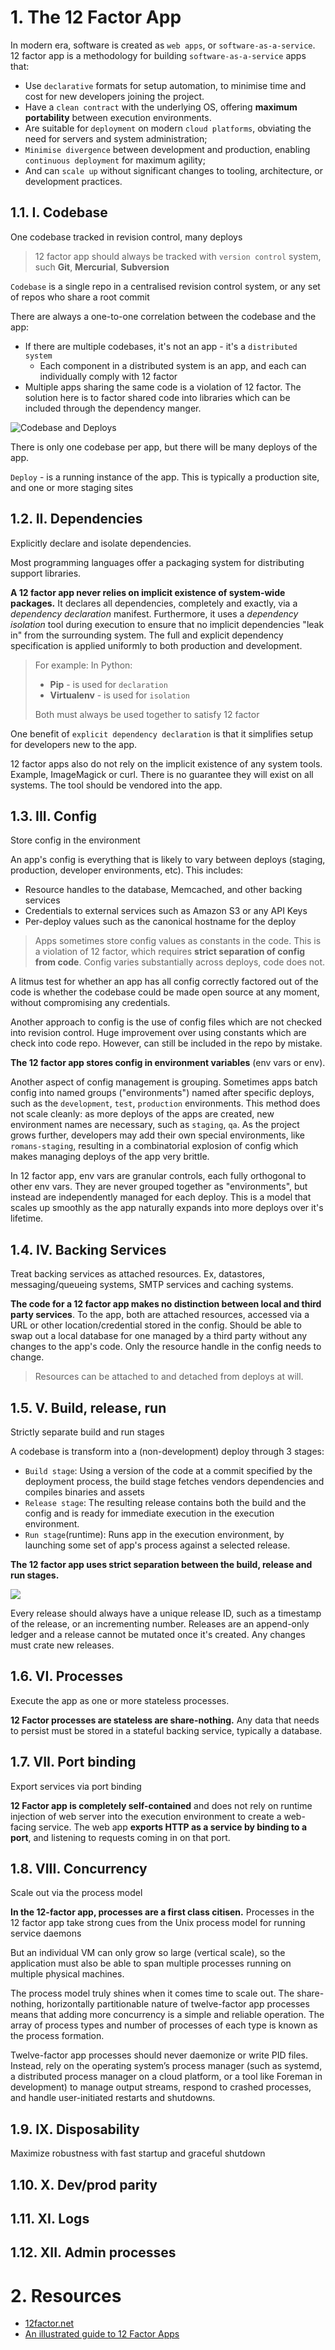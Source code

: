 # 1. The 12 Factor App


In modern era, software is created as `web apps`, or `software-as-a-service`. 12 factor app is a methodology for building `software-as-a-service` apps that:

-   Use `declarative` formats for setup automation, to minimise time and cost for new developers joining the project.
-   Have a `clean contract` with the underlying OS, offering **maximum portability** between execution environments.
-   Are suitable for `deployment` on modern `cloud platforms`, obviating the need for servers and system administration;
-   `Minimise divergence` between development and production, enabling `continuous deployment` for maximum agility;
-   And can `scale up` without significant changes to tooling, architecture, or development practices.

## 1.1. I. Codebase

One codebase tracked in revision control, many deploys

> 12 factor app should always be tracked with `version control` system, such **Git**, **Mercurial**, **Subversion**

`Codebase` is a single repo in a centralised revision control system, or any set of repos who share a root commit

There are always a one-to-one correlation between the codebase and the app:

-   If there are multiple codebases, it's not an app - it's a `distributed system`
    -   Each component in a distributed system is an app, and each can individually comply with 12 factor
-   Multiple apps sharing the same code is a violation of 12 factor. The solution here is to factor shared code into libraries which can be included through the dependency manger.

![Codebase and Deploys](img/codebase-deploys.png)

There is only one codebase per app, but there will be many deploys of the app.

`Deploy` - is a running instance of the app. This is typically a production site, and one or more staging sites

## 1.2. II. Dependencies

Explicitly declare and isolate dependencies.

Most programming languages offer a packaging system for distributing support libraries.

**A 12 factor app never relies on implicit existence of system-wide packages.** It declares all dependencies, completely and exactly, via a _dependency declaration_ manifest. Furthermore, it uses a _dependency isolation_ tool during execution to ensure that no implicit dependencies "leak in" from the surrounding system. The full and explicit dependency specification is applied uniformly to both production and development.

> For example: In Python:
>
> -   **Pip** - is used for `declaration`
> -   **Virtualenv** - is used for `isolation`
>
> Both must always be used together to satisfy 12 factor

One benefit of `explicit dependency declaration` is that it simplifies setup for developers new to the app.

12 factor apps also do not rely on the implicit existence of any system tools. Example, ImageMagick or curl. There is no guarantee they will exist on all systems. The tool should be vendored into the app.

## 1.3. III. Config

Store config in the environment

An app's config is everything that is likely to vary between deploys (staging, production, developer environments, etc). This includes:

-   Resource handles to the database, Memcached, and other backing services
-   Credentials to external services such as Amazon S3 or any API Keys
-   Per-deploy values such as the canonical hostname for the deploy

> Apps sometimes store config values as constants in the code. This is a violation of 12 factor, which requires **strict separation of config from code**. Config varies substantially across deploys, code does not.

A litmus test for whether an app has all config correctly factored out of the code is whether the codebase could be made open source at any moment, without compromising any credentials.

Another approach to config is the use of config files which are not checked into revision control. Huge improvement over using constants which are check into code repo. However, can still be included in the repo by mistake.

**The 12 factor app stores config in environment variables** (env vars or env).

Another aspect of config management is grouping. Sometimes apps batch config into named groups ("environments") named after specific deploys, such as the `development`, `test`, `production` environments. This method does not scale cleanly: as more deploys of the apps are created, new environment names are necessary, such as `staging`, `qa`. As the project grows further, developers may add their own special environments, like `romans-staging`, resulting in a combinatorial explosion of config which makes managing deploys of the app very brittle.

In 12 factor app, env vars are granular controls, each fully orthogonal to other env vars. They are never grouped together as "environments", but instead are independently managed for each deploy. This is a model that scales up smoothly as the app naturally expands into more deploys over it's lifetime.

## 1.4. IV. Backing Services

Treat backing services as attached resources. Ex, datastores, messaging/queueing systems, SMTP services and caching systems.

**The code for a 12 factor app makes no distinction between local and third party services**. To the app, both are attached resources, accessed via a URL or other location/credential stored in the config. Should be able to swap out a local database for one managed by a third party without any changes to the app's code. Only the resource handle in the config needs to change.

> Resources can be attached to and detached from deploys at will.

## 1.5. V. Build, release, run

Strictly separate build and run stages

A codebase is transform into a (non-development) deploy through 3 stages:

-   `Build stage`: Using a version of the code at a commit specified by the deployment process, the build stage fetches vendors dependencies and compiles binaries and assets
-   `Release stage`: The resulting release contains both the build and the config and is ready for immediate execution in the execution environment.
-   `Run stage`(runtime): Runs app in the execution environment, by launching some set of app's process against a selected release.

**The 12 factor app uses strict separation between the build, release and run stages.**

![](img/release.png)

Every release should always have a unique release ID, such as a timestamp of the release, or an incrementing number. Releases are an append-only ledger and a release cannot be mutated once it's created. Any changes must crate new releases.

## 1.6. VI. Processes

Execute the app as one or more stateless processes.

**12 Factor processes are stateless are share-nothing.** Any data that needs to persist must be stored in a stateful backing service, typically a database.

## 1.7. VII. Port binding

Export services via port binding

**12 Factor app is completely self-contained** and does not rely on runtime injection of web server into the execution environment to create a web-facing service. The web app **exports HTTP as a service by binding to a port**, and listening to requests coming in on that port.

## 1.8. VIII. Concurrency

Scale out via the process model

**In the 12-factor app, processes are a first class citisen.** Processes in the 12 factor app take strong cues from the Unix process model for running service daemons

But an individual VM can only grow so large (vertical scale), so the application must also be able to span multiple processes running on multiple physical machines.

The process model truly shines when it comes time to scale out. The share-nothing, horizontally partitionable nature of twelve-factor app processes means that adding more concurrency is a simple and reliable operation. The array of process types and number of processes of each type is known as the process formation.

Twelve-factor app processes should never daemonize or write PID files. Instead, rely on the operating system’s process manager (such as systemd, a distributed process manager on a cloud platform, or a tool like Foreman in development) to manage output streams, respond to crashed processes, and handle user-initiated restarts and shutdowns.

## 1.9. IX. Disposability

Maximize robustness with fast startup and graceful shutdown

## 1.10. X. Dev/prod parity

## 1.11. XI. Logs

## 1.12. XII. Admin processes

# 2. Resources

-   [12factor.net](https://12factor.net/)
-   [An illustrated guide to 12 Factor Apps](https://www.redhat.com/architect/12-factor-app)
